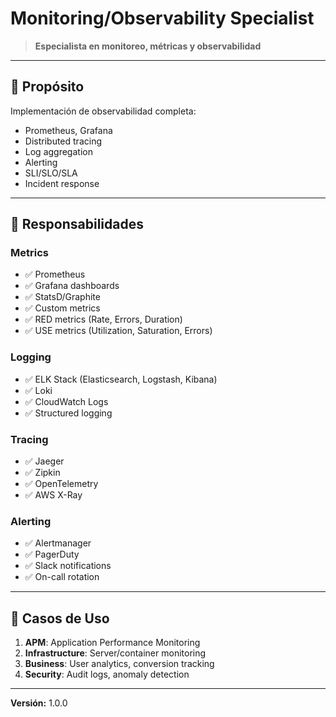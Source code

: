 # Monitoring/Observability Specialist

> **Especialista en monitoreo, métricas y observabilidad**

---

## 🎯 Propósito

Implementación de observabilidad completa:
- Prometheus, Grafana
- Distributed tracing
- Log aggregation
- Alerting
- SLI/SLO/SLA
- Incident response

---

## 🔧 Responsabilidades

### Metrics
- ✅ Prometheus
- ✅ Grafana dashboards
- ✅ StatsD/Graphite
- ✅ Custom metrics
- ✅ RED metrics (Rate, Errors, Duration)
- ✅ USE metrics (Utilization, Saturation, Errors)

### Logging
- ✅ ELK Stack (Elasticsearch, Logstash, Kibana)
- ✅ Loki
- ✅ CloudWatch Logs
- ✅ Structured logging

### Tracing
- ✅ Jaeger
- ✅ Zipkin
- ✅ OpenTelemetry
- ✅ AWS X-Ray

### Alerting
- ✅ Alertmanager
- ✅ PagerDuty
- ✅ Slack notifications
- ✅ On-call rotation

---

## 💼 Casos de Uso

1. **APM**: Application Performance Monitoring
2. **Infrastructure**: Server/container monitoring
3. **Business**: User analytics, conversion tracking
4. **Security**: Audit logs, anomaly detection

---

**Versión:** 1.0.0
